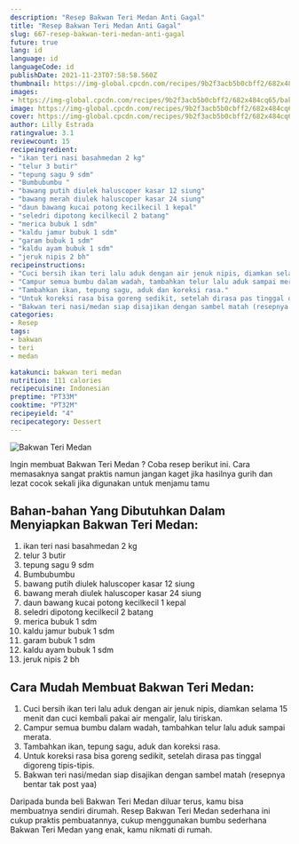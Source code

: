 ```yaml
---
description: "Resep Bakwan Teri Medan Anti Gagal"
title: "Resep Bakwan Teri Medan Anti Gagal"
slug: 667-resep-bakwan-teri-medan-anti-gagal
future: true
lang: id
language: id
languageCode: id
publishDate: 2021-11-23T07:58:58.560Z 
thumbnail: https://img-global.cpcdn.com/recipes/9b2f3acb5b0cbff2/682x484cq65/bakwan-teri-medan-foto-resep-utama.png
images:
- https://img-global.cpcdn.com/recipes/9b2f3acb5b0cbff2/682x484cq65/bakwan-teri-medan-foto-resep-utama.png
image: https://img-global.cpcdn.com/recipes/9b2f3acb5b0cbff2/682x484cq65/bakwan-teri-medan-foto-resep-utama.png
cover: https://img-global.cpcdn.com/recipes/9b2f3acb5b0cbff2/682x484cq65/bakwan-teri-medan-foto-resep-utama.png
author: Lilly Estrada
ratingvalue: 3.1
reviewcount: 15
recipeingredient:
- "ikan teri nasi basahmedan 2 kg"
- "telur 3 butir"
- "tepung sagu 9 sdm"
- "Bumbubumbu "
- "bawang putih diulek haluscoper kasar 12 siung"
- "bawang merah diulek haluscoper kasar 24 siung"
- "daun bawang kucai potong kecilkecil 1 kepal"
- "seledri dipotong kecilkecil 2 batang"
- "merica bubuk 1 sdm"
- "kaldu jamur bubuk 1 sdm"
- "garam bubuk 1 sdm"
- "kaldu ayam bubuk 1 sdm"
- "jeruk nipis 2 bh"
recipeinstructions:
- "Cuci bersih ikan teri lalu aduk dengan air jenuk nipis, diamkan selama 15 menit dan cuci kembali pakai air mengalir, lalu tiriskan."
- "Campur semua bumbu dalam wadah, tambahkan telur lalu aduk sampai merata."
- "Tambahkan ikan, tepung sagu, aduk dan koreksi rasa."
- "Untuk koreksi rasa bisa goreng sedikit, setelah dirasa pas tinggal digoreng tipis-tipis."
- "Bakwan teri nasi/medan siap disajikan dengan sambel matah (resepnya bentar tak post yaa)"
categories:
- Resep
tags:
- bakwan
- teri
- medan

katakunci: bakwan teri medan 
nutrition: 111 calories
recipecuisine: Indonesian
preptime: "PT33M"
cooktime: "PT32M"
recipeyield: "4"
recipecategory: Dessert
---
```



![Bakwan Teri Medan](https://img-global.cpcdn.com/recipes/9b2f3acb5b0cbff2/682x484cq65/bakwan-teri-medan-foto-resep-utama.png)

Ingin membuat Bakwan Teri Medan ? Coba resep berikut ini. Cara memasaknya sangat praktis namun jangan kaget jika hasilnya gurih dan lezat cocok sekali jika digunakan untuk menjamu tamu

<!--inarticleads1-->

## Bahan-bahan Yang Dibutuhkan Dalam Menyiapkan Bakwan Teri Medan:

1. ikan teri nasi basahmedan 2 kg
1. telur 3 butir
1. tepung sagu 9 sdm
1. Bumbubumbu 
1. bawang putih diulek haluscoper kasar 12 siung
1. bawang merah diulek haluscoper kasar 24 siung
1. daun bawang kucai potong kecilkecil 1 kepal
1. seledri dipotong kecilkecil 2 batang
1. merica bubuk 1 sdm
1. kaldu jamur bubuk 1 sdm
1. garam bubuk 1 sdm
1. kaldu ayam bubuk 1 sdm
1. jeruk nipis 2 bh



<!--inarticleads2-->

## Cara Mudah Membuat Bakwan Teri Medan:

1. Cuci bersih ikan teri lalu aduk dengan air jenuk nipis, diamkan selama 15 menit dan cuci kembali pakai air mengalir, lalu tiriskan.
1. Campur semua bumbu dalam wadah, tambahkan telur lalu aduk sampai merata.
1. Tambahkan ikan, tepung sagu, aduk dan koreksi rasa.
1. Untuk koreksi rasa bisa goreng sedikit, setelah dirasa pas tinggal digoreng tipis-tipis.
1. Bakwan teri nasi/medan siap disajikan dengan sambel matah (resepnya bentar tak post yaa)




Daripada bunda beli  Bakwan Teri Medan  diluar terus, kamu  bisa membuatnya sendiri dirumah. Resep  Bakwan Teri Medan  sederhana ini cukup praktis pembuatannya, cukup menggunakan bumbu sederhana  Bakwan Teri Medan  yang enak, kamu nikmati di rumah.
